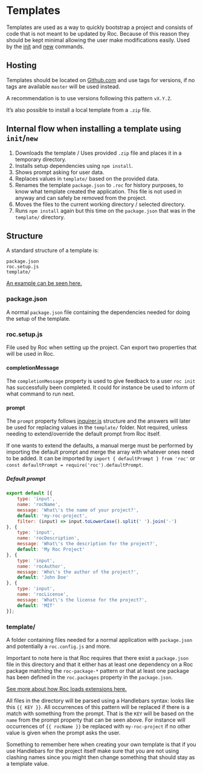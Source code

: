 # Templates

Templates are used as a way to quickly bootstrap a project and consists of code that is not meant to be updated by Roc. Because of this reason they should be kept minimal allowing the user make modifications easily. Used by the [init](/docs/default/Commands.md#init) and [new](/docs/default/Commands.md#new) commands.

## Hosting
Templates should be located on [Github.com](https://github.com) and use tags for versions, if no tags are available `master` will be used instead.

A recommendation is to use versions following this pattern `vX.Y.Z`.

It’s also possible to install a local template from a `.zip` file.

## Internal flow when installing a template using `init`/`new`

1. Downloads the template / Uses provided `.zip` file and places it in a temporary directory.
2. Installs setup dependencies using `npm install`.
3. Shows prompt asking for user data.
4. Replaces values in `template/` based on the provided data.
5. Renames the template `package.json` to `.roc` for history purposes, to know what template created the application. This file is not used in anyway and can safely be removed from the project.
6. Moves the files to the current working directory / selected directory.
7. Runs `npm install` again but this time on the `package.json` that was in the `template/` directory.

## Structure
A standard structure of a template is:
```
package.json
roc.setup.js
template/
```

[An example can be seen here.](https://github.com/rocjs/roc-template-web-app-react)

### package.json
A normal `package.json` file containing the dependencies needed for doing the setup of the template.

### roc.setup.js
File used by Roc when setting up the project. Can export two properties that will be used in Roc.

#### completionMessage
The `completionMessage` property is used to give feedback to a user `roc init` has successfully been completed. It could for instance be used to inform of what command to run next.

#### prompt
The `prompt` property follows [inquirer.js](https://github.com/SBoudrias/Inquirer.js) structure and the answers will later be used for replacing values in the `template/` folder. Not required, unless needing to extend/override the default prompt from Roc itself.

If one wants to extend the defaults, a manual merge must be performed by importing the default prompt and merge the array with whatever ones need to be added. It can be imported by `import { defaultPrompt } from 'roc'` or `const defaultPrompt = require('roc').defaultPrompt`.

##### Default prompt
```javascript
export default [{
    type: 'input',
    name: 'rocName',
    message: 'What\'s the name of your project?',
    default: 'my-roc-project',
    filter: (input) => input.toLowerCase().split(' ').join('-')
}, {
    type: 'input',
    name: 'rocDescription',
    message: 'What\'s the description for the project?',
    default: 'My Roc Project'
}, {
    type: 'input',
    name: 'rocAuthor',
    message: 'Who\'s the author of the project?',
    default: 'John Doe'
}, {
    type: 'input',
    name: 'rocLicense',
    message: 'What\'s the license for the project?',
    default: 'MIT'
}];
```

### template/
A folder containing files needed for a normal application with `package.json` and potentially a `roc.config.js` and more.

Important to note here is that Roc requires that there exist a `package.json` file in this directory and that it either has at least one dependency on a Roc package matching the `roc-package-*` pattern or that at least one package has been defined in the `roc.packages` property in the `package.json`.

[See more about how Roc loads extensions here.](/docs/LoadingExtensions.md)

All files in the directory will be parsed using a Handlebars syntax: looks like this `{{ KEY }}`. All occurrences of this pattern will be replaced if there is a match with something from the prompt. That is the `KEY` will be based on the `name` from the prompt property that can be seen above. For instance will occurrences of `{{ rocName }}` be replaced with `my-roc-project` if no other value is given when the prompt asks the user.

Something to remember here when creating your own template is that if you use Handlebars for the project itself make sure that you are not using clashing names since you might then change something that should stay as a template value.
